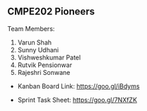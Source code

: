 ## CMPE202 Pioneers

Team Members:

1. Varun Shah
2. Sunny Udhani
3. Vishweshkumar Patel
4. Rutvik Pensionwar
5. Rajeshri Sonwane

* Kanban Board Link: https://goo.gl/iBdyms

* Sprint Task Sheet: https://goo.gl/7NXfZK
